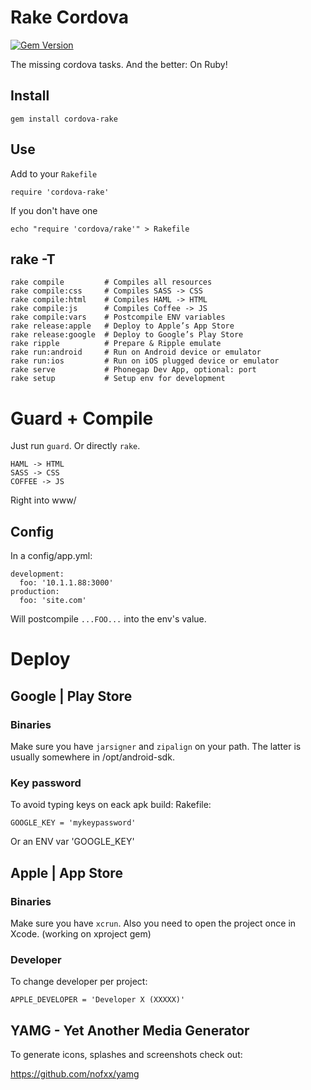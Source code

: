# Rake Cordova

[![Gem Version](https://badge.fury.io/rb/cordova-rake.png)](http://badge.fury.io/rb/cordova-rake)

The missing cordova tasks. And the better: On Ruby!

## Install

    gem install cordova-rake


## Use

Add to your `Rakefile`

    require 'cordova-rake'

If you don't have one

    echo "require 'cordova/rake'" > Rakefile


## rake -T

```
rake compile         # Compiles all resources
rake compile:css     # Compiles SASS -> CSS
rake compile:html    # Compiles HAML -> HTML
rake compile:js      # Compiles Coffee -> JS
rake compile:vars    # Postcompile ENV variables
rake release:apple   # Deploy to Apple’s App Store
rake release:google  # Deploy to Google’s Play Store
rake ripple          # Prepare & Ripple emulate
rake run:android     # Run on Android device or emulator
rake run:ios         # Run on iOS plugged device or emulator
rake serve           # Phonegap Dev App, optional: port
rake setup           # Setup env for development
```

# Guard + Compile

Just run `guard`. Or directly `rake`.
```
HAML -> HTML
SASS -> CSS
COFFEE -> JS
```
Right into www/

## Config

In a config/app.yml:

```
development:
  foo: '10.1.1.88:3000'
production:
  foo: 'site.com'
```

Will postcompile `...FOO...` into the env's value.


# Deploy

## Google | Play Store


### Binaries

Make sure you have `jarsigner` and `zipalign` on your path.
The latter is usually somewhere in /opt/android-sdk.


### Key password

To avoid typing keys on eack apk build:
Rakefile:

    GOOGLE_KEY = 'mykeypassword'

Or an ENV var 'GOOGLE_KEY'


## Apple | App Store


### Binaries

Make sure you have `xcrun`.
Also you need to open the project once in Xcode. (working on xproject gem)

### Developer

To change developer per project:

    APPLE_DEVELOPER = 'Developer X (XXXXX)'


## YAMG - Yet Another Media Generator

To generate icons, splashes and screenshots check out:

https://github.com/nofxx/yamg
